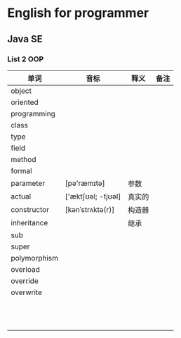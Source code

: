 # English for programmer
## Java SE 
### List 2 OOP

|单词|音标|释义|备注|
|---|---|---|---|
|object||||
|oriented||||
|programming||||
|class||||
|type||||
|field||||
|method||||
|formal||||
|parameter|[pə'ræmɪtə]|参数||
|actual|['æktʃʊəl; -tjʊəl]|真实的||
|constructor|[kənˈstrʌktə(r)]|构造器||
|inheritance||继承||
|sub||||
|super||||
|polymorphism||||
|overload||||
|override||||
|overwrite||||
|||||
|||||
|||||
|||||
|||||
|||||
|||||
|||||
|||||
|||||
|||||
|||||

